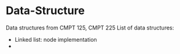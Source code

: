 # Data-Structure
Data structures from CMPT 125, CMPT 225
List of data structures:
- Linked list: node implementation
- 
